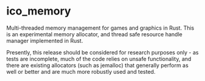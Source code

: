 # ico_memory
Multi-threaded memory management for games and graphics in Rust.  This is an experimental memory allocator, and thread safe resource handle manager implemented in Rust.

Presently, this release should be considered for research purposes only - as tests are incomplete, much of the code relies on unsafe functionality, and there are existing allocators (such as jemalloc) that generally perform as well or better and are much more robustly used and tested.